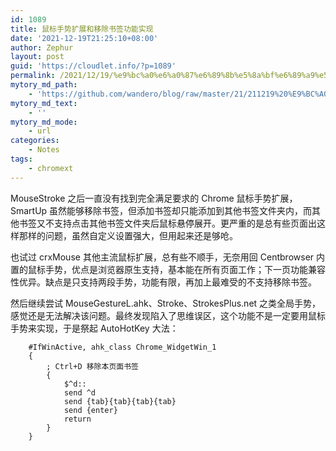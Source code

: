 ```yaml
---
id: 1089
title: 鼠标手势扩展和移除书签功能实现
date: '2021-12-19T21:25:10+08:00'
author: Zephur
layout: post
guid: 'https://cloudlet.info/?p=1089'
permalink: /2021/12/19/%e9%bc%a0%e6%a0%87%e6%89%8b%e5%8a%bf%e6%89%a9%e5%b1%95%e5%92%8c%e7%a7%bb%e9%99%a4%e4%b9%a6%e7%ad%be%e5%8a%9f%e8%83%bd%e5%ae%9e%e7%8e%b0/
mytory_md_path:
    - 'https://github.com/wandero/blog/raw/master/21/211219%20%E9%BC%A0%E6%A0%87%E6%89%8B%E5%8A%BF%E6%89%A9%E5%B1%95%E5%92%8C%E7%A7%BB%E9%99%A4%E4%B9%A6%E7%AD%BE%E5%8A%9F%E8%83%BD%E5%AE%9E%E7%8E%B0.md'
mytory_md_text:
    - ''
mytory_md_mode:
    - url
categories:
    - Notes
tags:
    - chromext
---
```


MouseStroke 之后一直没有找到完全满足要求的 Chrome 鼠标手势扩展，SmartUp 虽然能够移除书签，但添加书签却只能添加到其他书签文件夹内，而其他书签又不支持点击其他书签文件夹后鼠标悬停展开。更严重的是总有些页面出这样那样的问题，虽然自定义设置强大，但用起来还是够呛。

<!-- more -->

也试过 crxMouse 其他主流鼠标扩展，总有些不顺手，无奈用回 Centbrowser 内置的鼠标手势，优点是浏览器原生支持，基本能在所有页面工作；下一页功能兼容性优异。缺点是只支持两段手势，功能有限，再加上最难受的不支持移除书签。

然后继续尝试 MouseGestureL.ahk、Stroke、StrokesPlus.net 之类全局手势，感觉还是无法解决该问题。最终发现陷入了思维误区，这个功能不是一定要用鼠标手势来实现，于是祭起 AutoHotKey 大法：

```ahk
    #IfWinActive, ahk_class Chrome_WidgetWin_1
    {
        ; Ctrl+D 移除本页面书签
        {
            $^d::
            send ^d
            send {tab}{tab}{tab}{tab}
            send {enter}
            return
        }
    }
```